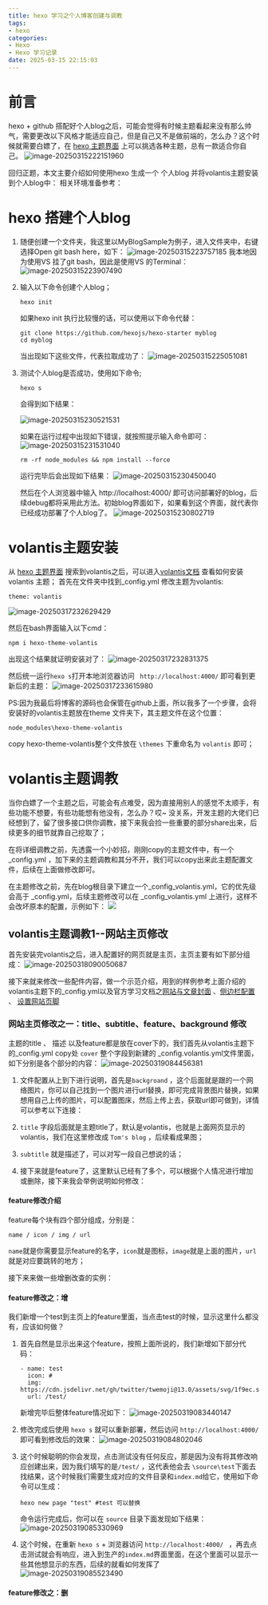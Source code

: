 ```yaml
---
title: hexo 学习之个人博客创建与调教
tags:
- hexo
categories:
- Hexo
- Hexo 学习记录
date: 2025-03-15 22:15:03
---
```


# 前言

hexo + github 搭配好个人blog之后，可能会觉得有时候主题看起来没有那么帅气，需要更改以下风格才能适应自己，但是自己又不是做前端的，怎么办？这个时候就需要白嫖了，在 [hexo 主题界面](https://hexo.io/themes/) 上可以挑选各种主题，总有一款适合你自己。
![image-20250315222151960](https://gcore.jsdelivr.net/gh/tom-li-520/blogImage@main/Image/image-20250315222151960.png)



回归正题，本文主要介绍如何使用hexo 生成一个 个人blog 并将volantis主题安装到个人blog中：
相关环境准备参考：

# hexo 搭建个人blog

1. 随便创建一个文件夹，我这里以MyBlogSample为例子，进入文件夹中，右键选择Open git bash here，如下：
   ![image-20250315223757185](https://gcore.jsdelivr.net/gh/tom-li-520/blogImage@main/Image/image-20250315223757185.png)
   我本地因为使用VS 挂了git bash，因此是使用VS 的Terminal：
   ![image-20250315223907490](https://gcore.jsdelivr.net/gh/tom-li-520/blogImage@main/Image/image-20250315223907490.png)

2. 输入以下命令创建个人blog；

   ```
   hexo init
   ```

   如果hexo init 执行比较慢的话，可以使用以下命令代替：

   ```
   git clone https://github.com/hexojs/hexo-starter myblog
   cd myblog
   ```

   当出现如下这些文件，代表拉取成功了：
   ![image-20250315225051081](https://gcore.jsdelivr.net/gh/tom-li-520/blogImage@main/Image/image-20250315225051081.png)

3. 测试个人blog是否成功，使用如下命令;

   ```
   hexo s
   ```

   会得到如下结果：

   ![image-20250315230521531](https://gcore.jsdelivr.net/gh/tom-li-520/blogImage@main/Image/image-20250315230521531.png)

   如果在运行过程中出现如下错误，就按照提示输入命令即可：
   ![image-20250315231531040](https://gcore.jsdelivr.net/gh/tom-li-520/blogImage@main/Image/image-20250315231531040.png)
   
   ```
   rm -rf node_modules && npm install --force
   ```
   
   运行完毕后会出现如下结果：
   ![image-20250315230450040](https://gcore.jsdelivr.net/gh/tom-li-520/blogImage@main/Image/image-20250315230450040.png)
   
   然后在个人浏览器中输入 http://localhost:4000/ 即可访问部署好的blog，后续debug都将采用此方法。初始blog界面如下，如果看到这个界面，就代表你已经成功部署了个人blog了。
   ![image-20250315230802719](https://gcore.jsdelivr.net/gh/tom-li-520/blogImage@main/Image/image-20250315230802719.png)



# volantis主题安装

从 [hexo 主题界面](https://hexo.io/themes/) 搜索到volantis之后，可以进入[volantis文档](https://volantis.js.org/v6/getting-started/) 查看如何安装volantis 主题；
首先在文件夹中找到_config.yml 修改主题为volantis:

```
theme: volantis
```

![image-20250317232629429](https://gcore.jsdelivr.net/gh/tom-li-520/blogImage@main/Image/image-20250317232629429.png)

然后在bash界面输入以下cmd：

```
npm i hexo-theme-volantis
```

出现这个结果就证明安装对了：
![image-20250317232831375](https://gcore.jsdelivr.net/gh/tom-li-520/blogImage@main/Image/image-20250317232831375.png)

然后统一运行`hexo s`打开本地浏览器访问 ` http://localhost:4000/` 即可看到更新后的主题：
![image-20250317233615980](https://gcore.jsdelivr.net/gh/tom-li-520/blogImage@main/Image/image-20250317233615980.png)



PS:因为我最后将博客的源码也会保管在github上面，所以我多了一个步骤，会将安装好的volantis主题放在theme 文件夹下，其主题文件在这个位置：

```
node_modules\hexo-theme-volantis
```

copy hexo-theme-volantis整个文件放在 `\themes` 下重命名为 `volantis` 即可；

# volantis主题调教

当你白嫖了一个主题之后，可能会有点难受，因为直接用别人的感觉不太顺手，有些功能不想要，有些功能想有他没有，怎么办？哎~ 没关系，开发主题的大佬们已经想到了，留了很多接口供你调教，接下来我会捡一些重要的部分share出来，后续更多的细节就靠自己挖取了；

在将详细调教之前，先透露一个小妙招，刚刚copy的主题文件中，有一个_config.yml ，加下来的主题调教和其分不开，我们可以copy出来此主题配置文件，后续在上面做修改即可。

在主题修改之前，先在blog根目录下建立一个_config_volantis.yml，它的优先级会高于 _config.yml，后续主题修改可以在 _config_volantis.yml 上进行，这样不会改坏原本的配置，示例如下：
![](https://gcore.jsdelivr.net/gh/tom-li-520/blogImage@main/Image/image-20250318085053191.png)

## volantis主题调教1--网站主页修改

首先安装完volantis之后，进入配置好的网页就是主页，主页主要有如下部分组成：
![image-20250318090050687](https://gcore.jsdelivr.net/gh/tom-li-520/blogImage@main/Image/image-20250318090050687.png)



接下来就来修改一些配件内容，做一个示范介绍，用到的样例参考上面介绍的volantis主题下的_config.yml以及官方学习文档之[网站与文章封面](https://volantis.js.org/v6/theme-settings/#网站与文章封面) 、[侧边栏配置 ](https://volantis.js.org/v6/theme-settings/#侧边栏配置) 、 [设置网站页脚](https://volantis.js.org/v6/theme-settings/#设置网站页脚)

### 网站主页修改之一：title、subtitle、feature、background 修改

主题的title 、 描述 以及feature都是放在cover下的，我们首先从volantis主题下的_config.yml copy处 `cover` 整个字段到新建的 _config.volantis.yml文件里面，如下分别是各个部分的内容：
![image-20250319084456381](https://gcore.jsdelivr.net/gh/tom-li-520/blogImage@main/Image/image-20250319084456381.png)

1. 文件配置从上到下进行说明，首先是`backgroand` ，这个后面就是跟的一个网络图片，你可以自己找到一个图片进行url替换，即可完成背景图片替换，如果想用自己上传的图片，可以配置图床，然后上传上去，获取url即可做到，详情可以参考以下连接：

2. `title` 字段后面就是主题title了，默认是volantis，也就是上面网页显示的volantis，我们在这里修改成 `Tom's blog` ，后续看成果图；

3. `subtitle` 就是描述了，可以对写一段自己想说的话；

4. 接下来就是feature了，这里默认已经有了多个，可以根据个人情况进行增加或删除，接下来我会举例说明如何修改：
  #### feature修改介绍

feature每个块有四个部分组成，分别是：

```
name / icon / img / url
```

 `name`就是你需要显示feature的名字，`icon`就是图标，`image`就是上面的图片，`url` 就是对应要跳转的地方；

接下来来做一些增删改查的实例：

#### feature修改之：增

   我们新增一个test到主页上的feature里面，当点击test的时候，显示这里什么都没有，应该如何做？

1. 首先自然是显示出来这个feature，按照上面所说的，我们新增如下部分代码：

   ```
   - name: test
     icon: #
     img: https://cdn.jsdelivr.net/gh/twitter/twemoji@13.0/assets/svg/1f9ec.svg
     url: /test/
   ```

   新增完毕后整体feature情况如下：
   ![image-20250319083440147](https://gcore.jsdelivr.net/gh/tom-li-520/blogImage@main/Image/image-20250319083440147.png)
2. 修改完成后使用 `hexo s` 就可以重新部署，然后访问 `http://localhost:4000/` 即可看到修改后的效果：
   ![image-20250319084802046](https://gcore.jsdelivr.net/gh/tom-li-520/blogImage@main/Image/image-20250319084802046.png)
3. 这个时候聪明的你会发现，点击测试没有任何反应，那是因为没有将其修改响应创建出来，因为我们填写的是`/test/` ，这代表他会去 `\source\test`下面去找结果，这个时候我们需要生成对应的文件目录和`index.md`给它，使用如下命令可以生成：

   ```
   hexo new page "test" #test 可以替换
   ```

   命令运行完成后，你可以在 `source` 目录下面发现如下结果：
   ![image-20250319085330969](https://gcore.jsdelivr.net/gh/tom-li-520/blogImage@main/Image/image-20250319085330969.png)
4. 这个时候，在重新 `hexo s` + 浏览器访问 `http://localhost:4000/ ` ，再去点击测试就会有响应，进入到生产的`index.md`界面里面，在这个里面可以显示一些其他想显示的东西，后续的就看如何发挥了
   ![image-20250319085523490](https://gcore.jsdelivr.net/gh/tom-li-520/blogImage@main/Image/image-20250319085523490.png)
#### feature修改之：删



